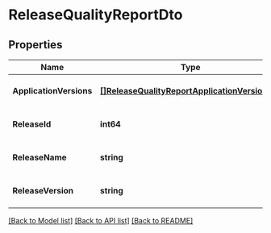 # ReleaseQualityReportDto

## Properties
Name | Type | Description | Notes
------------ | ------------- | ------------- | -------------
**ApplicationVersions** | [**[]ReleaseQualityReportApplicationVersionDto**](ReleaseQualityReportApplicationVersionDto.md) |  | [optional] [default to null]
**ReleaseId** | **int64** |  | [optional] [default to null]
**ReleaseName** | **string** |  | [optional] [default to null]
**ReleaseVersion** | **string** |  | [optional] [default to null]

[[Back to Model list]](../README.md#documentation-for-models) [[Back to API list]](../README.md#documentation-for-api-endpoints) [[Back to README]](../README.md)


